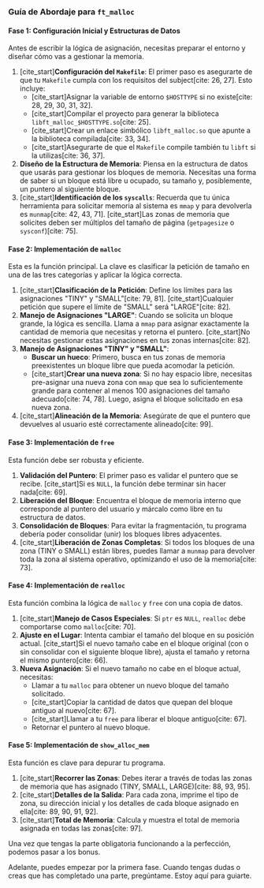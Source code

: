 ### Guía de Abordaje para `ft_malloc`

#### **Fase 1: Configuración Inicial y Estructuras de Datos**

Antes de escribir la lógica de asignación, necesitas preparar el entorno y diseñar cómo vas a gestionar la memoria.

1.  [cite_start]**Configuración del `Makefile`**: El primer paso es asegurarte de que tu `Makefile` cumpla con los requisitos del subject[cite: 26, 27]. Esto incluye:
    * [cite_start]Asignar la variable de entorno `$HOSTTYPE` si no existe[cite: 28, 29, 30, 31, 32].
    * [cite_start]Compilar el proyecto para generar la biblioteca `libft_malloc_$HOSTTYPE.so`[cite: 25].
    * [cite_start]Crear un enlace simbólico `libft_malloc.so` que apunte a la biblioteca compilada[cite: 33, 34].
    * [cite_start]Asegurarte de que el `Makefile` compile también tu `libft` si la utilizas[cite: 36, 37].
2.  **Diseño de la Estructura de Memoria**: Piensa en la estructura de datos que usarás para gestionar los bloques de memoria. Necesitas una forma de saber si un bloque está libre u ocupado, su tamaño y, posiblemente, un puntero al siguiente bloque.
3.  [cite_start]**Identificación de los `syscalls`**: Recuerda que tu única herramienta para solicitar memoria al sistema es `mmap` y para devolverla es `munmap`[cite: 42, 43, 71]. [cite_start]Las zonas de memoria que solicites deben ser múltiplos del tamaño de página (`getpagesize` o `sysconf`)[cite: 75].

#### **Fase 2: Implementación de `malloc`**

Esta es la función principal. La clave es clasificar la petición de tamaño en una de las tres categorías y aplicar la lógica correcta.

1.  [cite_start]**Clasificación de la Petición**: Define los límites para las asignaciones "TINY" y "SMALL"[cite: 79, 81]. [cite_start]Cualquier petición que supere el límite de "SMALL" será "LARGE"[cite: 82].
2.  **Manejo de Asignaciones "LARGE"**: Cuando se solicita un bloque grande, la lógica es sencilla. Llama a `mmap` para asignar exactamente la cantidad de memoria que necesitas y retorna el puntero. [cite_start]No necesitas gestionar estas asignaciones en tus zonas internas[cite: 82].
3.  **Manejo de Asignaciones "TINY" y "SMALL"**:
    * **Buscar un hueco**: Primero, busca en tus zonas de memoria preexistentes un bloque libre que pueda acomodar la petición.
    * [cite_start]**Crear una nueva zona**: Si no hay espacio libre, necesitas pre-asignar una nueva zona con `mmap` que sea lo suficientemente grande para contener al menos 100 asignaciones del tamaño adecuado[cite: 74, 78]. Luego, asigna el bloque solicitado en esa nueva zona.
4.  [cite_start]**Alineación de la Memoria**: Asegúrate de que el puntero que devuelves al usuario esté correctamente alineado[cite: 99].

#### **Fase 3: Implementación de `free`**

Esta función debe ser robusta y eficiente.

1.  **Validación del Puntero**: El primer paso es validar el puntero que se recibe. [cite_start]Si es `NULL`, la función debe terminar sin hacer nada[cite: 69].
2.  **Liberación del Bloque**: Encuentra el bloque de memoria interno que corresponde al puntero del usuario y márcalo como libre en tu estructura de datos.
3.  **Consolidación de Bloques**: Para evitar la fragmentación, tu programa debería poder consolidar (unir) los bloques libres adyacentes.
4.  [cite_start]**Liberación de Zonas Completas**: Si todos los bloques de una zona (TINY o SMALL) están libres, puedes llamar a `munmap` para devolver toda la zona al sistema operativo, optimizando el uso de la memoria[cite: 73].

#### **Fase 4: Implementación de `realloc`**

Esta función combina la lógica de `malloc` y `free` con una copia de datos.

1.  [cite_start]**Manejo de Casos Especiales**: Si `ptr` es `NULL`, `realloc` debe comportarse como `malloc`[cite: 70].
2.  **Ajuste en el Lugar**: Intenta cambiar el tamaño del bloque en su posición actual. [cite_start]Si el nuevo tamaño cabe en el bloque original (con o sin consolidar con el siguiente bloque libre), ajusta el tamaño y retorna el mismo puntero[cite: 66].
3.  **Nueva Asignación**: Si el nuevo tamaño no cabe en el bloque actual, necesitas:
    * Llamar a tu `malloc` para obtener un nuevo bloque del tamaño solicitado.
    * [cite_start]Copiar la cantidad de datos que quepan del bloque antiguo al nuevo[cite: 67].
    * [cite_start]Llamar a tu `free` para liberar el bloque antiguo[cite: 67].
    * Retornar el puntero al nuevo bloque.

#### **Fase 5: Implementación de `show_alloc_mem`**

Esta función es clave para depurar tu programa.

1.  [cite_start]**Recorrer las Zonas**: Debes iterar a través de todas las zonas de memoria que has asignado (TINY, SMALL, LARGE)[cite: 88, 93, 95].
2.  [cite_start]**Detalles de la Salida**: Para cada zona, imprime el tipo de zona, su dirección inicial y los detalles de cada bloque asignado en ella[cite: 89, 90, 91, 92].
3.  [cite_start]**Total de Memoria**: Calcula y muestra el total de memoria asignada en todas las zonas[cite: 97].

Una vez que tengas la parte obligatoria funcionando a la perfección, podemos pasar a los bonus.

Adelante, puedes empezar por la primera fase. Cuando tengas dudas o creas que has completado una parte, pregúntame. Estoy aquí para guiarte.
